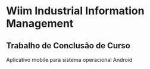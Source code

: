 # Wiim Industrial Information Management
## Trabalho de Conclusão de Curso

Aplicativo mobile para sistema operacional Android